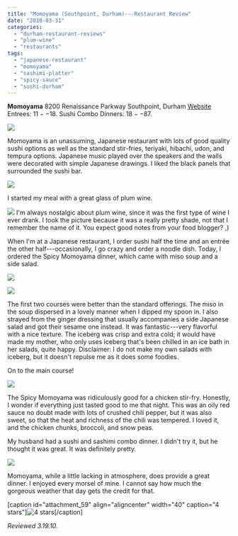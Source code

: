 ```yaml
---
title: "Momoyama (Southpoint, Durham)---Restaurant Review"
date: "2010-03-31"
categories: 
  - "durham-restaurant-reviews"
  - "plum-wine"
  - "restaurants"
tags: 
  - "japanese-restaurant"
  - "momoyama"
  - "sashimi-platter"
  - "spicy-sauce"
  - "sushi-durham"
---
```


**Momoyama** 8200 Renaissance Parkway Southpoint, Durham [Website](http://www.momoyamasushi.com/) Entrees: $11--$18. Sushi Combo Dinners: $18--$87.

![](http://www.thegourmez.com/gourmez/photos/momoyama1.jpg)

Momoyama is an unassuming, Japanese restaurant with lots of good quality sushi options as well as the standard stir-fries, teriyaki, hibachi, udon, and tempura options. Japanese music played over the speakers and the walls were decorated with simple Japanese drawings. I liked the black panels that surrounded the sushi bar.

![](http://www.thegourmez.com/gourmez/photos/momoyama2.jpg)

I started my meal with a great glass of plum wine.

![](http://www.thegourmez.com/gourmez/photos/momoyama3.jpg)  I'm always nostalgic about plum wine, since it was the first type of wine I ever drank. I took the picture because it was a really pretty shade, not that I remember the name of it. You expect good notes from your food blogger? ,)

When I'm at a Japanese restaurant, I order sushi half the time and an entrée the other half---occasionally, I go crazy and order a noodle dish. Today, I ordered the Spicy Momoyama dinner, which came with miso soup and a side salad.

![](http://www.thegourmez.com/gourmez/photos/momoyama4.jpg)

![](http://www.thegourmez.com/gourmez/photos/momoyama5.jpg)

The first two courses were better than the standard offerings. The miso in the soup dispersed in a lovely manner when I dipped my spoon in. I also strayed from the ginger dressing that usually accompanies a side Japanese salad and got their sesame one instead. It was fantastic---very flavorful with a nice texture. The iceberg was crisp and extra cold; it would have made my mother, who only uses iceberg that's been chilled in an ice bath in her salads, quite happy. Disclaimer: I do not make my own salads with iceberg, but it doesn't repulse me as it does some foodies.

On to the main course!

![](http://www.thegourmez.com/gourmez/photos/momoyama7.jpg)

The Spicy Momoyama was ridiculously good for a chicken stir-fry. Honestly, I wonder if everything just tasted good to me that night. This was an oily red sauce no doubt made with lots of crushed chili pepper, but it was also sweet, so that the heat and richness of the chili was tempered. I loved it, and the chicken chunks, broccoli, and snow peas.

My husband had a sushi and sashimi combo dinner. I didn't try it, but he thought it was great. It was definitely pretty.

![](http://www.thegourmez.com/gourmez/photos/momoyama6.jpg)

Momoyama, while a little lacking in atmosphere, does provide a great dinner. I enjoyed every morsel of mine. I cannot say how much the gorgeous weather that day gets the credit for that.

\[caption id="attachment\_59" align="aligncenter" width="40" caption="4 stars"\]![4 stars](http://s3.amazonaws.com/thegourmez-wpmedia/2009/02/rating_truffle1.gif "rating_truffle1")\[/caption\]

_Reviewed 3.19.10._
